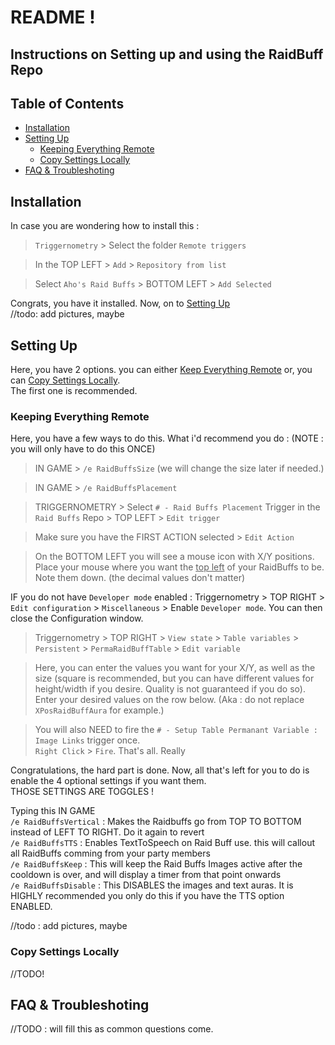 <h1>README !</h1>
<h2> Instructions on Setting up and using the RaidBuff Repo </h2>
<h2> Table of Contents </h2>

- [Installation](#installation)
- [Setting Up](#setting-up)
  - [Keeping Everything Remote](#keeping-everything-remote)
  - [Copy Settings Locally](#copy-settings-locally)
- [FAQ & Troubleshoting](#faq--troubleshoting)
## Installation
In case you are wondering how to install this : 

> `Triggernometry` > Select the folder `Remote triggers`  

> In the TOP LEFT > `Add` > `Repository from list`  

> Select `Aho's Raid Buffs` > BOTTOM LEFT > `Add Selected`  

Congrats, you have it installed. Now, on to [Setting Up](#Setup)  
//todo: add pictures, maybe
## Setting Up
Here, you have 2 options. you can either 
[Keep Everything Remote](#keeping-everything-remote) 
or, you can 
[Copy Settings Locally](#copy-settings-local).  
The first one is recommended.
### Keeping Everything Remote
Here, you have a few ways to do this. What i'd recommend you do :
(NOTE : you will only have to do this ONCE)
> IN GAME > `/e RaidBuffsSize` (we will change the size later if needed.)  

> IN GAME > `/e RaidBuffsPlacement`  

> TRIGGERNOMETRY > Select `# - Raid Buffs Placement` Trigger in the `Raid Buffs` Repo > TOP LEFT > `Edit trigger`  

> Make sure you have the FIRST ACTION selected > `Edit Action`  

> On the BOTTOM LEFT you will see a mouse icon with X/Y positions. Place your mouse where you want the <ins>top left</ins> of your RaidBuffs to be. Note them down. (the decimal values don't matter)  

IF you do not have `Developer mode` enabled : Triggernometry > TOP RIGHT > `Edit configuration` > `Miscellaneous` > Enable `Developer mode`. You can then close the Configuration window.  

> Triggernometry > TOP RIGHT > `View state` > `Table variables` > `Persistent` > `PermaRaidBuffTable` > `Edit variable`  

> Here, you can enter the values you want for your X/Y, as well as the size (square is recommended, but you can have different values for height/width if you desire. Quality is not guaranteed if you do so).  
Enter your desired values on the row below. (Aka : do not replace `XPosRaidBuffAura` for example.)  

> You will also NEED to fire the `# - Setup Table Permanant Variable : Image Links` trigger once.  
`Right Click` > `Fire`. That's all. Really

Congratulations, the hard part is done. Now, all that's left for you to do is enable the 4 optional settings if you want them.  
THOSE SETTINGS ARE TOGGLES ! 

Typing this IN GAME  
`/e RaidBuffsVertical` : Makes the Raidbuffs go from TOP TO BOTTOM instead of LEFT TO RIGHT. Do it again to revert  
`/e RaidBuffsTTS` : Enables TextToSpeech on Raid Buff use. this will callout all RaidBuffs comming from your party members  
`/e RaidBuffsKeep` : This will keep the Raid Buffs Images active after the cooldown is over, and will display a timer from that point onwards  
`/e RaidBuffsDisable` : This DISABLES the images and text auras. It is HIGHLY recommended you only do this if you have the TTS option ENABLED.  

//todo : add pictures, maybe
### Copy Settings Locally

//TODO!

## FAQ & Troubleshoting
//TODO : will fill this as common questions come.